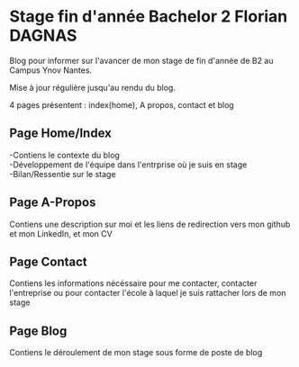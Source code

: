 # Stage fin d'année Bachelor 2 Florian DAGNAS

Blog pour informer sur l'avancer de mon stage de fin d'année de B2 au Campus Ynov Nantes.

Mise à jour régulière jusqu'au rendu du blog.

4 pages présentent : index(home), A propos, contact et blog

## Page Home/Index
-Contiens le contexte du blog       
-Développement de l'équipe dans l'entrprise où je suis en stage     
-Bilan/Ressentie sur le stage       

## Page A-Propos
Contiens une description sur moi et les liens de redirection vers mon github et mon LinkedIn, et mon CV

## Page Contact
Contiens les informations nécéssaire pour me contacter, contacter l'entreprise ou pour contacter l'école à laquel je suis rattacher lors de mon stage

## Page Blog
Contiens le déroulement de mon stage sous forme de poste de blog